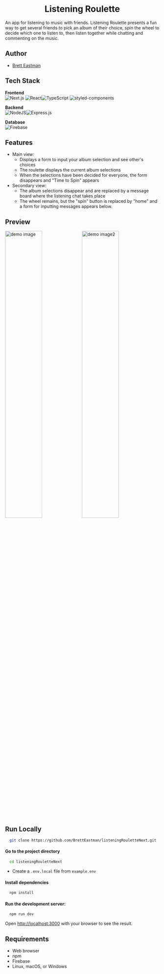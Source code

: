 <div align="center">
  <h1>Listening Roulette</h1>
</div>
An app for listening to music with friends. Listening Roulette presents a fun way to get several friends to pick an album of their choice, spin the wheel to decide which one to listen to, then listen together while chatting and commenting on the music.

## Author
- [Brett Eastman](https://github.com/BrettEastman)

## Tech Stack

 **Frontend**
 <br>
![Next.js](https://img.shields.io/static/v1?style=for-the-badge&message=Next.js&color=000000&logo=Next.js&logoColor=FFFFFF&label=)
![React](https://img.shields.io/badge/react-%2320232a.svg?style=for-the-badge&logo=react&logoColor=%2361DAFB)![TypeScript](https://img.shields.io/static/v1?style=for-the-badge&message=TypeScript&color=3178C6&logo=TypeScript&logoColor=FFFFFF&label=)
![styled-components](https://img.shields.io/static/v1?style=for-the-badge&message=styled-components&color=DB7093&logo=styled-components&logoColor=FFFFFF&label=)


**Backend**
<br>
![NodeJS](https://img.shields.io/badge/node.js-6DA55F?style=for-the-badge&logo=node.js&logoColor=white)![Express.js](https://img.shields.io/badge/express.js-%23404d59.svg?style=for-the-badge&logo=express&logoColor=%2361DAFB)

**Database**
<br>
![Firebase](https://img.shields.io/badge/Firebase-039BE5?style=for-the-badge&logo=Firebase&logoColor=white)

## Features
* Main view:
  * Displays a form to input your album selection and see other's choices
  * The roulette displays the current album selections
  * When the selections have been decided for everyone, the form disappears and "Time to Spin" appears
* Secondary view:
  * The album selections disappear and are replaced by a message board where the listening chat takes place
  * The wheel remains, but the "spin" button is replaced by "home" and a form for inputting messages appears below.

## Preview

<p float="left">
  <img alt="demo image" src="https://user-images.githubusercontent.com/76603041/235333458-fc702e3d-d464-4e60-a749-a7b8ab66036c.gif" width="49%"/>
  <img alt="demo image2" src="https://user-images.githubusercontent.com/76603041/235333421-504245a9-74a4-49b3-9054-9fe3f244d491.gif" width="49%"/>
</p>

## Run Locally
```bash
  git clone https://github.com/BrettEastman/listeningRouletteNext.git
```

#### Go to the project directory
```bash
  cd listeningRouletteNext
```
- Create a `.env.local` file from `example.env`

#### Install dependencies
```bash
  npm install
```

#### Run the development server:
```bash
  npm run dev
```

Open [http://localhost:3000](http://localhost:3000) with your browser to see the result.

## Requirements
* Web browser
* npm
* Firebase
* Linux, macOS, or Windows
